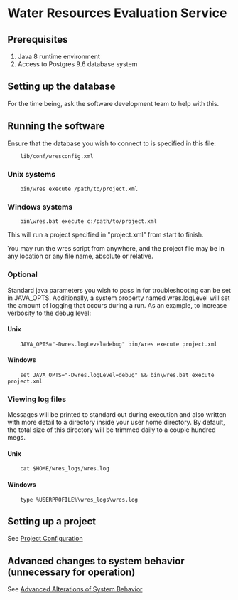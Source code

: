 # Water Resources Evaluation Service

## Prerequisites

1. Java 8 runtime environment
2. Access to Postgres 9.6 database system

## Setting up the database

For the time being, ask the software development team to help with this.

## Running the software

Ensure that the database you wish to connect to is specified in this file:

        lib/conf/wresconfig.xml

### Unix systems

        bin/wres execute /path/to/project.xml

### Windows systems

        bin\wres.bat execute c:/path/to/project.xml

This will run a project specified in "project.xml" from start to finish.

You may run the wres script from anywhere, and the project file may be in any
location or any file name, absolute or relative.

### Optional

Standard java parameters you wish to pass in for troubleshooting can be set in
JAVA_OPTS. Additionally, a system property named wres.logLevel will set the
amount of logging that occurs during a run. As an example, to increase verbosity
to the debug level:

#### Unix

        JAVA_OPTS="-Dwres.logLevel=debug" bin/wres execute project.xml

#### Windows

        set JAVA_OPTS="-Dwres.logLevel=debug" && bin\wres.bat execute project.xml

### Viewing log files

Messages will be printed to standard out during execution and also written
with more detail to a directory inside your user home directory. By default,
the total size of this directory will be trimmed daily to a couple hundred megs.

#### Unix

        cat $HOME/wres_logs/wres.log

#### Windows

        type %USERPROFILE%\wres_logs\wres.log

## Setting up a project

See [Project Configuration](projectconfig.html)

## Advanced changes to system behavior (unnecessary for operation)

See [Advanced Alterations of System Behavior](advanced.html)
